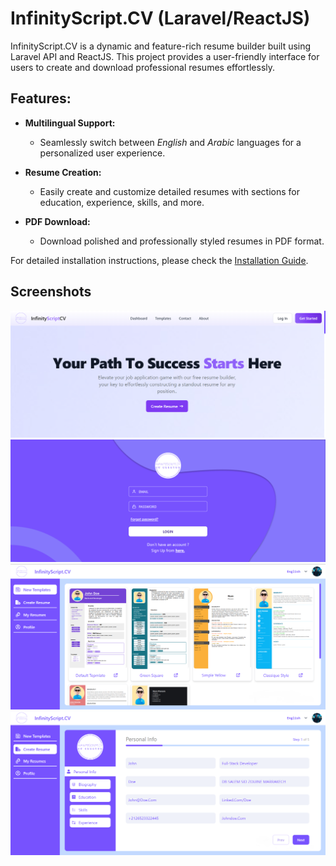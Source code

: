 # InfinityScript.CV (Laravel/ReactJS)
InfinityScript.CV is a dynamic and feature-rich resume builder built using Laravel API and ReactJS. This project provides a user-friendly interface for users to create and download professional resumes effortlessly.

## Features:

- **Multilingual Support:**
  - Seamlessly switch between *English* and *Arabic* languages for a personalized user experience.

- **Resume Creation:**
  - Easily create and customize detailed resumes with sections for education, experience, skills, and more.

- **PDF Download:**
  - Download polished and professionally styled resumes in PDF format.

For detailed installation instructions, please check the [Installation Guide](./installation-guide.pdf).


## Screenshots
![Screenshot 1](./server/resources/images/InfinityScript_cv_landing.png)
![Screenshot 2](./server/resources/images/infinityScript_cv_login.png)
![Screenshot 3](./server/resources/images/infinityScript_cv_dashboard.png)
![Screenshot 4](./server/resources/images/infinityScript_cv_stepper.png)

